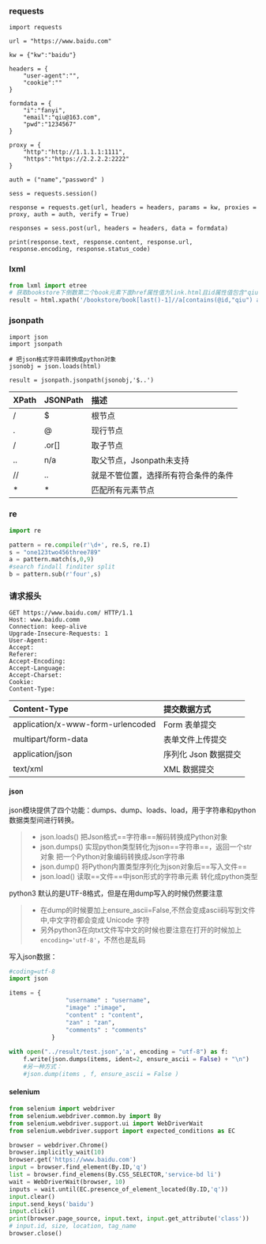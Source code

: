 ### requests
```pthon
import requests

url = "https://www.baidu.com"

kw = {"kw":"baidu"}

headers = {
    "user-agent":"",
    "cookie":""
}

formdata = {
    "i":"fanyi",
    "email":"qiu@163.com",
    "pwd":"1234567" 
}

proxy = {
    "http":"http://1.1.1.1:1111",
    "https":"https://2.2.2.2:2222" 
}

auth = ("name","password" )

sess = requests.session()

response = requests.get(url, headers = headers, params = kw, proxies = proxy, auth = auth, verify = True)

responses = sess.post(url, headers = headers, data = formdata)

print(response.text, response.content, response.url, response.encoding, response.status_code)
```

### lxml
```python
from lxml import etree
# 获取bookstore下倒数第二个book元素下面href属性值为link.html且id属性值包含"qiu"的a标签,a/@href 获取href属性值
result = html.xpath('/bookstore/book[last()-1]//a[contains(@id,"qiu") and @href = "link.html"]')[0].text

```

### jsonpath
```
import json
import jsonpath

# 把json格式字符串转换成python对象
jsonobj = json.loads(html)

result = jsonpath.jsonpath(jsonobj,'$..')
```

XPath	|JSONPath	| 描述
:-      | :-        | :-
/	    |$	        | 根节点
.	    |@	        | 现行节点
/	    |.or[]	    | 取子节点
..	    |n/a	    | 取父节点，Jsonpath未支持
//	    |..	        | 就是不管位置，选择所有符合条件的条件
*	    |*	        | 匹配所有元素节点


### re
```python
import re

pattern = re.compile(r'\d+', re.S, re.I)
s = "one123two456three789"
a = pattern.match(s,0,9)
#search findall finditer split
b = pattern.sub(r'four',s)
```
### 请求报头
```
GET https://www.baidu.com/ HTTP/1.1
Host: www.baidu.comm
Connection: keep-alive
Upgrade-Insecure-Requests: 1
User-Agent: 
Accept:
Referer:
Accept-Encoding:
Accept-Language:
Accept-Charset:
Cookie:
Content-Type:
```
Content-Type   | 	提交数据方式
:-  | :-
application/x-www-form-urlencoded   |	Form 表单提交
multipart/form-data   |	表单文件上传提交
application/json   |	序列化 Json 数据提交
text/xml   |	XML 数据提交

#### json

json模块提供了四个功能：dumps、dump、loads、load，用于字符串和python数据类型间进行转换。
>- json.loads() 把Json格式==字符串==解码转换成Python对象
>- json.dumps() 实现python类型转化为json==字符串==，返回一个str对象 把一个Python对象编码转换成Json字符串
>- json.dump()  将Python内置类型序列化为json对象后==写入文件==
>- json.load()  读取==文件==中json形式的字符串元素 转化成python类型

python3 默认的是UTF-8格式，但是在用dump写入的时候仍然要注意
>- 在dump的时候要加上ensure_ascii=False,不然会变成ascii码写到文件中,中文字符都会变成 Unicode 字符
>- 另外python3在向txt文件写中文的时候也要注意在打开的时候加上```encoding='utf-8'```，不然也是乱码

写入json数据：
```python
#coding=utf-8
import json

items = {
				"username" : "username",
				"image" :"image",
				"content" : "content",
				"zan" : "zan",
				"comments" : "comments"
			}
			
with open("../result/test.json",'a', encoding = "utf-8") as f:
	f.write(json.dumps(items, ident=2, ensure_ascii = False) + "\n")
    #另一种方式：
    #json.dump(items , f, ensure_ascii = False )
```

#### selenium

```python
from selenium import webdriver
from selenium.webdriver.common.by import By
from selenium.webdriver.support.ui import WebDriverWait
from selenium.webdriver.support import expected_conditions as EC

browser = webdriver.Chrome()
browser.implicitly_wait(10)
browser.get('https://www.baidu.com')
input = browser.find_element(By.ID,'q')
list = browser.find_elemens(By.CSS_SELECTOR,'service-bd li')
wait = WebDriverWait(browser, 10)
inputs = wait.until(EC.presence_of_element_located(By.ID,'q'))
input.clear()
input.send_keys('baidu')
input.click()
print(browser.page_source, input.text, input.get_attribute('class'))
# input.id, size, location, tag_name
browser.close()
```